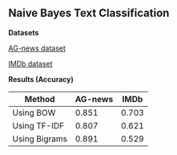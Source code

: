 ## Naive Bayes Text Classification

**Datasets**

[AG-news dataset](https://www.kaggle.com/datasets/amananandrai/ag-news-classification-dataset)

[IMDb dataset](https://www.kaggle.com/datasets/amananandrai/ag-news-classification-dataset)

**Results (Accuracy)**

| Method | AG-news | IMDb |
|--------|---------|------|
| Using BOW | 0.851 | 0.703 |
| Using TF-IDF | 0.807 | 0.621 |
| Using Bigrams | 0.891 | 0.529 |

